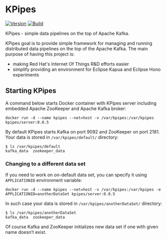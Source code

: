 # KPipes

[![Version](https://img.shields.io/badge/kpipes-0.0.5-blue.svg)](https://github.com/kpipes/kpipes/releases)
[![Build](https://api.travis-ci.org/kpipes/kpipes.svg)](https://travis-ci.org/kpipes/kpipes/)

KPipes - simple data pipelines on the top of Apache Kafka.

KPipes goal is to provide simple framework for managing and running distributed data pipelines on the top of the Apache Kafka. The main
purpose of having this project is:
- making Red Hat's Internet Of Things R&D efforts easier
- simplify providing an environment for Eclipse Kapua and Eclipse Hono experiments

## Starting KPipes

A command below starts Docker container with KPipes server including embedded Apache ZooKeeper and Apache Kafka broker:

    docker run -d --name kpipes --net=host -v /var/kpipes:/var/kpipes kpipes/server:0.0.5
    
By default KPipes starts Kafka on port 9092 and ZooKeeper on port 2181. Your data is stored in `/var/kpipes/default/` directory:

    $ ls /var/kpipes/default
    kafka_data  zookeeper_data

### Changing to a different data set

If you need to work on on-default data set, you can specify it using `APPLICATIONID` environment variable:

    docker run -d --name kpipes --net=host -v /var/kpipes:/var/kpipes -e APPLICATIONID=anotherDataSet kpipes/server:0.0.5
    
In such case your data is stored in `/var/kpipes/anotherDataSet/` directory:

    $ ls /var/kpipes/anotherDataSet
    kafka_data  zookeeper_data

Of course Kafka and ZooKeeper initializes new data set if one with given name doesn’t exist.
